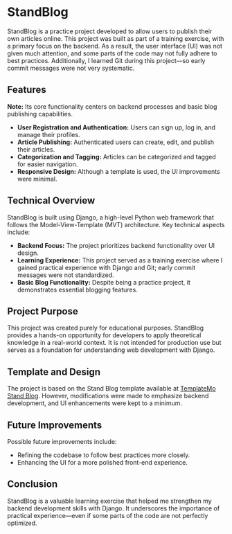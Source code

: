 # StandBlog

StandBlog is a practice project developed to allow users to publish their own articles online. This project was built as part of a training exercise, with a primary focus on the backend. As a result, the user interface (UI) was not given much attention, and some parts of the code may not fully adhere to best practices. Additionally, I learned Git during this project—so early commit messages were not very systematic.

## Features

**Note:** Its core functionality centers on backend processes and basic blog publishing capabilities.

- **User Registration and Authentication:** Users can sign up, log in, and manage their profiles.
- **Article Publishing:** Authenticated users can create, edit, and publish their articles.
- **Categorization and Tagging:** Articles can be categorized and tagged for easier navigation.
- **Responsive Design:** Although a template is used, the UI improvements were minimal.

## Technical Overview

StandBlog is built using Django, a high-level Python web framework that follows the Model-View-Template (MVT) architecture. Key technical aspects include:

- **Backend Focus:** The project prioritizes backend functionality over UI design.
- **Learning Experience:** This project served as a training exercise where I gained practical experience with Django and Git; early commit messages were not standardized.
- **Basic Blog Functionality:** Despite being a practice project, it demonstrates essential blogging features.

## Project Purpose

This project was created purely for educational purposes. StandBlog provides a hands-on opportunity for developers to apply theoretical knowledge in a real-world context. It is not intended for production use but serves as a foundation for understanding web development with Django.

## Template and Design

The project is based on the Stand Blog template available at [TemplateMo Stand Blog](https://templatemo.com/tm-551-stand-blog). However, modifications were made to emphasize backend development, and UI enhancements were kept to a minimum.

## Future Improvements

Possible future improvements include:

- Refining the codebase to follow best practices more closely.
- Enhancing the UI for a more polished front-end experience.

## Conclusion

StandBlog is a valuable learning exercise that helped me strengthen my backend development skills with Django. It underscores the importance of practical experience—even if some parts of the code are not perfectly optimized.
